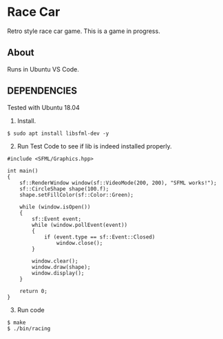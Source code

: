 # Race Car
Retro style race car game. This is a game in progress.
## About
Runs in Ubuntu VS Code.
## DEPENDENCIES
Tested with Ubuntu 18.04
1. Install.
```
$ sudo apt install libsfml-dev -y
```
2. Run Test Code to see if lib is indeed installed properly.
```
#include <SFML/Graphics.hpp>

int main()
{
    sf::RenderWindow window(sf::VideoMode(200, 200), "SFML works!");
    sf::CircleShape shape(100.f);
    shape.setFillColor(sf::Color::Green);

    while (window.isOpen())
    {
        sf::Event event;
        while (window.pollEvent(event))
        {
            if (event.type == sf::Event::Closed)
                window.close();
        }

        window.clear();
        window.draw(shape);
        window.display();
    }

    return 0;
}
```
3. Run code
```
$ make
$ ./bin/racing
```
